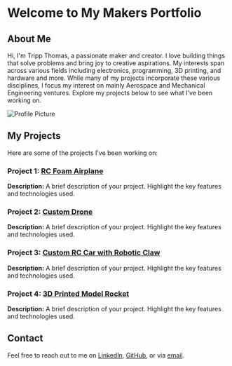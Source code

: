 # Welcome to My Makers Portfolio

## About Me
Hi, I'm Tripp Thomas, a passionate maker and creator. I love building things that solve problems and bring joy to creative aspirations. My interests span across various fields including electronics, programming, 3D printing, and hardware and more. While many of my projects incorporate these various disciplines, I focus my interest on mainly Aerospace and Mechanical Engineering ventures. Explore my projects below to see what I've been working on.

![Profile Picture](path_to_your_image.jpg)

## My Projects
Here are some of the projects I've been working on:

### Project 1: [RC Foam Airplane](./plane.md)
**Description:** A brief description of your project. Highlight the key features and technologies used.

### Project 2: [Custom Drone](./drone.md)
**Description:** A brief description of your project. Highlight the key features and technologies used.

### Project 3: [Custom RC Car with Robotic Claw](./car.md)
**Description:** A brief description of your project. Highlight the key features and technologies used.

### Project 4: [3D Printed Model Rocket](./rocket.md)
**Description:** A brief description of your project. Highlight the key features and technologies used.

## Contact
Feel free to reach out to me on [LinkedIn](your_linkedin_profile), [GitHub](your_github_profile), or via [email](mailto:your_email@example.com).


